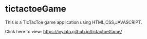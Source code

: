 # tictactoeGame

This is a TicTacToe game application using HTML,CSS,JAVASCRIPT.

Click here to view: https://ivylata.github.io/tictactoeGame/
